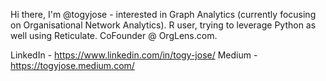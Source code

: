 Hi there, I'm @togyjose - interested in Graph Analytics (currently focusing on Organisational Network Analytics). 
R user, trying to leverage Python as well using Reticulate. CoFounder @ OrgLens.com. 

LinkedIn - https://www.linkedin.com/in/togy-jose/
Medium - https://togyjose.medium.com/
